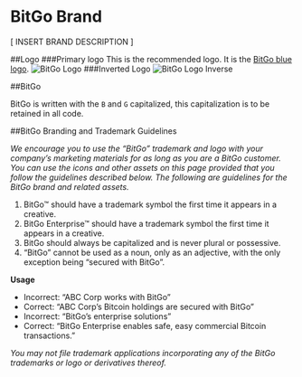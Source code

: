 BitGo Brand
============

[ INSERT BRAND DESCRIPTION ]

##Logo
###Primary logo
This is the recommended logo. It is the [BitGo blue  logo](BitGo_Logo_Color.png).
![BitGo Logo](BitGo_Logo_Color.png)
###Inverted Logo
![BitGo Logo Inverse](BitGo_Logo_Color_Reversed.png)

##BitGo

BitGo is written with the `B` and `G` capitalized, this capitalization is to be retained in all code.

##BitGo Branding and Trademark Guidelines

*We encourage you to use the “BitGo” trademark and logo with your company’s marketing materials for as long as you are a BitGo customer. You can use the icons and other assets on this page provided that you follow the guidelines described below. The following are guidelines for the BitGo brand and related assets.*

1.  BitGo™ should have a trademark symbol the first time it appears in a creative.
2.  BitGo Enterprise™ should have a trademark symbol the first time it appears in a creative.
3.  BitGo should always be capitalized and is never plural or possessive.
4.  “BitGo” cannot be used as a noun, only as an adjective, with the only exception being “secured with BitGo”.

**Usage**
- Incorrect: “ABC Corp works with BitGo”
- Correct: “ABC Corp’s Bitcoin holdings are secured with BitGo”
- Incorrect: “BitGo’s enterprise solutions”
- Correct: “BitGo Enterprise enables safe, easy commercial Bitcoin transactions.”

*You may not file trademark applications incorporating any of the BitGo trademarks or logo or derivatives thereof.*
